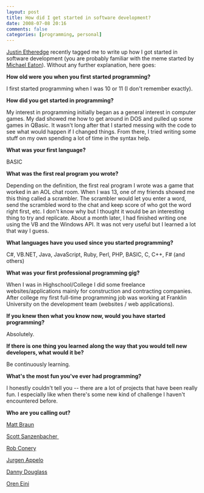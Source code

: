 ```yaml
---
layout: post
title: How did I get started in software development?
date: 2008-07-08 20:16
comments: false
categories: [programming, personal]
---
```

<p>
<a href="http://www.codethinked.com" target="_blank">
Justin Etheredge</a> recently tagged me to write up how I got started in software development (you are probably familiar with the meme started by <a href="http://www.michaeleatonconsulting.com/blog/archive/2008/06/04/how-did-you-get-started-in-software-development.aspx" target="_blank">Michael Eaton</a>). Without any further explanation, here goes:
</p>
<p>
<strong>How old were you when you first started programming?</strong>
</p>
<p>
I first started programming when I was 10 or 11 (I don&#39;t remember exactly).
</p>
<p>
<strong>How did you get started in programming?</strong>
</p>
<p>
My interest in programming initially began as a general interest in computer games. My dad showed me how to get around in DOS and pulled up some games in QBasic. It wasn&#39;t long after that I started messing with the code to see what would happen if I changed things. From there, I tried writing some stuff on my own spending a lot of time in the syntax help.&nbsp;
</p>
<p>
<strong>What was your first language?</strong>
</p>
<p>
BASIC
</p>
<p>
<strong>What was the first real program you wrote?</strong>
</p>
<p>
Depending on the definition, the first real program I wrote was a game that worked in an AOL chat room. When I was 13, one of my friends showed me this thing called a scrambler. The scrambler would let you enter a word, send the scrambled word to the chat and keep score of who got the word right first, etc. I don&#39;t know why but I thought it would be an interesting thing to try and replicate. About a month later, I had finished writing one using the VB and the Windows API. It was not very useful but I learned a lot that way I guess.
</p>
<p>
<strong>What languages have you used since you started programming?</strong>
</p>
<p>
C#, VB.NET, Java, JavaScript, Ruby, Perl, PHP, BASIC, C, C++, F# (and others)
</p>
<p>
<strong>What was your first professional programming gig?</strong>
</p>
<p>
When I was in Highschool/College I did some freelance websites/applications mainly for construction and contracting companies. After college my first full-time programming job was working at Franklin University on the development team (websites / web applications).
</p>
<p>
<strong>If you knew then what you know now, would you have started programming?</strong>
</p>
<p>
Absolutely.
</p>
<p>
<strong>If there is one thing you learned along the way that you would tell new developers, what would it be?</strong>
</p>
<p>
Be continuously learning.
</p>
<p>
<strong>What&#39;s the most fun you&#39;ve ever had programming?</strong>&nbsp;
</p>
<p>
I honestly couldn&#39;t tell you -- there are a lot of projects that have been really fun. I especially like when there&#39;s some new kind of challenge I haven&#39;t encountered before.
</p>
<p>
<strong>Who are you calling out?</strong>&nbsp;
</p>
<p>
<a href="http://www.codehinting.com" target="_blank">Matt Braun</a>
</p>
<p>
<a href="http://blog.sanzenbacher.com" target="_blank">Scott Sanzenbacher&nbsp;</a>
</p>
<p>
<a href="http://blog.wekeroad.com" target="_blank">Rob Conery</a>
</p>
<p>
<a href="http://www.noop.nl/" target="_blank">Jurgen Appelo </a>
</p>
<p>
<a href="http://www.dannydouglass.com/" target="_blank">Danny Douglass</a>
</p>
<p>
<a href="http://www.ayende.com/Blog/" target="_blank">Oren Eini</a>
</p>
<p>
&nbsp;
</p>

